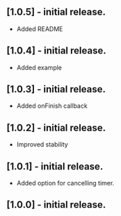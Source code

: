 ## [1.0.5] - initial release.

* Added README

## [1.0.4] - initial release.

* Added example

## [1.0.3] - initial release.

* Added onFinish callback

## [1.0.2] - initial release.

* Improved stability

## [1.0.1] - initial release.

* Added option for cancelling timer.

## [1.0.0] - initial release.
